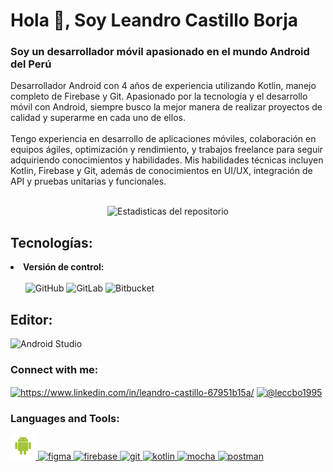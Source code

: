 <h1>Hola 👋, Soy Leandro Castillo Borja</h1>
<h3>Soy un desarrollador móvil apasionado en el mundo Android del Perú</h3>
<p>Desarrollador Android con 4 años de experiencia utilizando Kotlin, manejo completo de Firebase y Git. Apasionado por la tecnología y el desarrollo móvil con Android, siempre busco la mejor manera de realizar proyectos de calidad y superarme en cada uno de ellos.
<br/><br/>
Tengo experiencia en desarrollo de aplicaciones móviles, colaboración en equipos ágiles, optimización y rendimiento, y trabajos freelance para seguir adquiriendo conocimientos y habilidades. Mis habilidades técnicas incluyen Kotlin, Firebase y Git, además de conocimientos en UI/UX, integración de API y pruebas unitarias y funcionales.</p>
<br/>
<div align="center">
  <img src="https://github-readme-stats.vercel.app/api?username=leandro1995&show_icons=true&theme=cobalt&custom_title=Estadisticas%20del%20repositorio&rank_icon=github" alt="Estadisticas del repositorio">
</div>

<h2 align="left">Tecnologías:</h2>
<li>
  <b>Versión de control:</b><br/><br/>
  <ul>
    <img src="https://img.shields.io/badge/github-%23121011.svg?style=for-the-badge&logo=github&logoColor=white" alt="GitHub">
    <img src="https://img.shields.io/badge/gitlab-%23181717.svg?style=for-the-badge&logo=gitlab&logoColor=white" alt="GitLab">
    <img src="https://img.shields.io/badge/bitbucket-%230047B3.svg?style=for-the-badge&logo=bitbucket&logoColor=white" alt="Bitbucket">
  </ul>
</li>

<h2 align="left">Editor:</h2>
<img src="https://img.shields.io/badge/android%20studio-346ac1?style=for-the-badge&logo=android%20studio&logoColor=white" alt="Android Studio">

<h3 align="left">Connect with me:</h3>
<p align="left">
<a href="https://linkedin.com/in/https://www.linkedin.com/in/leandro-castillo-67951b15a/" target="blank"><img align="center" src="https://raw.githubusercontent.com/rahuldkjain/github-profile-readme-generator/master/src/images/icons/Social/linked-in-alt.svg" alt="https://www.linkedin.com/in/leandro-castillo-67951b15a/" height="30" width="40" /></a>
<a href="https://medium.com/@leccbo1995" target="blank"><img align="center" src="https://raw.githubusercontent.com/rahuldkjain/github-profile-readme-generator/master/src/images/icons/Social/medium.svg" alt="@leccbo1995" height="30" width="40" /></a>
</p>

<h3 align="left">Languages and Tools:</h3>
<p align="left"> <a href="https://developer.android.com" target="_blank" rel="noreferrer"> <img src="https://raw.githubusercontent.com/devicons/devicon/master/icons/android/android-original-wordmark.svg" alt="android" width="40" height="40"/> </a> <a href="https://www.figma.com/" target="_blank" rel="noreferrer"> <img src="https://www.vectorlogo.zone/logos/figma/figma-icon.svg" alt="figma" width="40" height="40"/> </a> <a href="https://firebase.google.com/" target="_blank" rel="noreferrer"> <img src="https://www.vectorlogo.zone/logos/firebase/firebase-icon.svg" alt="firebase" width="40" height="40"/> </a> <a href="https://git-scm.com/" target="_blank" rel="noreferrer"> <img src="https://www.vectorlogo.zone/logos/git-scm/git-scm-icon.svg" alt="git" width="40" height="40"/> </a> <a href="https://kotlinlang.org" target="_blank" rel="noreferrer"> <img src="https://www.vectorlogo.zone/logos/kotlinlang/kotlinlang-icon.svg" alt="kotlin" width="40" height="40"/> </a> <a href="https://mochajs.org" target="_blank" rel="noreferrer"> <img src="https://www.vectorlogo.zone/logos/mochajs/mochajs-icon.svg" alt="mocha" width="40" height="40"/> </a> <a href="https://postman.com" target="_blank" rel="noreferrer"> <img src="https://www.vectorlogo.zone/logos/getpostman/getpostman-icon.svg" alt="postman" width="40" height="40"/> </a> </p>
